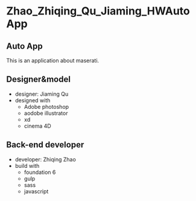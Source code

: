 # Zhao_Zhiqing_Qu_Jiaming_HWAutoApp
## Auto App 
This is an application about maserati.
## Designer&model
* designer: Jiaming Qu
* designed with
  * Adobe photoshop
  * aodobe illustrator
  * xd
  * cinema 4D
## Back-end developer
* developer: Zhiqing Zhao     
* build with
  * foundation 6
  * gulp
  * sass
  * javascript
